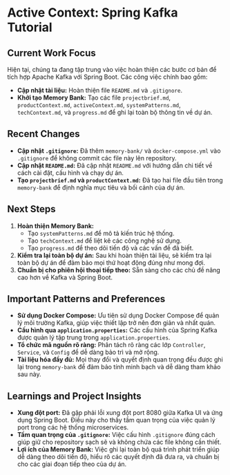 # Active Context: Spring Kafka Tutorial

## Current Work Focus

Hiện tại, chúng ta đang tập trung vào việc hoàn thiện các bước cơ bản để tích hợp Apache Kafka với Spring Boot. Các công việc chính bao gồm:
-   **Cập nhật tài liệu:** Hoàn thiện file `README.md` và `.gitignore`.
-   **Khởi tạo Memory Bank:** Tạo các file `projectbrief.md`, `productContext.md`, `activeContext.md`, `systemPatterns.md`, `techContext.md`, và `progress.md` để ghi lại toàn bộ thông tin về dự án.

## Recent Changes

-   **Cập nhật `.gitignore`:** Đã thêm `memory-bank/` và `docker-compose.yml` vào `.gitignore` để không commit các file này lên repository.
-   **Cập nhật `README.md`:** Đã cập nhật `README.md` với hướng dẫn chi tiết về cách cài đặt, cấu hình và chạy dự án.
-   **Tạo `projectbrief.md` và `productContext.md`:** Đã tạo hai file đầu tiên trong `memory-bank` để định nghĩa mục tiêu và bối cảnh của dự án.

## Next Steps

1.  **Hoàn thiện Memory Bank:**
    *   Tạo `systemPatterns.md` để mô tả kiến trúc hệ thống.
    *   Tạo `techContext.md` để liệt kê các công nghệ sử dụng.
    *   Tạo `progress.md` để theo dõi tiến độ và các vấn đề đã biết.
2.  **Kiểm tra lại toàn bộ dự án:** Sau khi hoàn thiện tài liệu, sẽ kiểm tra lại toàn bộ dự án để đảm bảo mọi thứ hoạt động đúng như mong đợi.
3.  **Chuẩn bị cho phiên hội thoại tiếp theo:** Sẵn sàng cho các chủ đề nâng cao hơn về Kafka và Spring Boot.

## Important Patterns and Preferences

-   **Sử dụng Docker Compose:** Ưu tiên sử dụng Docker Compose để quản lý môi trường Kafka, giúp việc thiết lập trở nên đơn giản và nhất quán.
-   **Cấu hình qua `application.properties`:** Các cấu hình của Spring Kafka được quản lý tập trung trong `application.properties`.
-   **Tổ chức mã nguồn rõ ràng:** Phân tách rõ ràng các lớp `Controller`, `Service`, và `Config` để dễ dàng bảo trì và mở rộng.
-   **Tài liệu hóa đầy đủ:** Mọi thay đổi và quyết định quan trọng đều được ghi lại trong `memory-bank` để đảm bảo tính minh bạch và dễ dàng tham khảo sau này.

## Learnings and Project Insights

-   **Xung đột port:** Đã gặp phải lỗi xung đột port 8080 giữa Kafka UI và ứng dụng Spring Boot. Điều này cho thấy tầm quan trọng của việc quản lý port trong các hệ thống microservices.
-   **Tầm quan trọng của `.gitignore`:** Việc cấu hình `.gitignore` đúng cách giúp giữ cho repository sạch sẽ và không chứa các file không cần thiết.
-   **Lợi ích của Memory Bank:** Việc ghi lại toàn bộ quá trình phát triển giúp dễ dàng theo dõi tiến độ, hiểu rõ các quyết định đã đưa ra, và chuẩn bị cho các giai đoạn tiếp theo của dự án.
